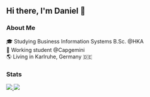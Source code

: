 ## Hi there, I'm Daniel 👋

### About Me
🎓 Studying Business Information Systems B.Sc. @HKA <br>
🏢 Working student @Capgemini <br>
🌎 Living in Karlruhe, Germany 🇩🇪

### Stats

<a href="https://github.com/anuraghazra/github-readme-stats">
  <picture>
    <source
      srcset="https://danielptv-github-readme-stats.vercel.app/api?username=danielptv&theme=github_dark&show_icons=true&count_private=true&hide=contribs" 
      media="(prefers-color-scheme: dark)"
        <source
      srcset="https://danielptv-github-readme-stats.vercel.app/api?username=danielptv&show_icons=true&count_private=true&hide=contribs" 
      media="(prefers-color-scheme: light), (prefers-color-scheme: no-preference)" 
    />
    <img src="https://danielptv-github-readme-stats.vercel.app/api?username=danielptv&show_icons=true&count_private=true&hide=contribs" />
  </picture>
  
  <picture>
    <source
      srcset="https://danielptv-github-readme-stats.vercel.app/api/top-langs/?username=danielptv&theme=github_dark&langs_count=6&layout=compact" 
      media="(prefers-color-scheme: dark)" 
    />
    <source
      srcset="https://danielptv-github-readme-stats.vercel.app/api/top-langs/?username=danielptv&langs_count=6&layout=compact" 
      media="(prefers-color-scheme: light), (prefers-color-scheme: no-preference)" 
    />
    <img src="https://danielptv-github-readme-stats.vercel.app/api/top-langs/?username=danielptv&langs_count=6&layout=compact" />
  </picture>
</a>


<!--
**danielptv/danielptv** is a ✨ _special_ ✨ repository because its `README.md` (this file) appears on your GitHub profile.

Here are some ideas to get you started:

- 🔭 I’m currently working on ...
- 🌱 I’m currently learning ...
- 👯 I’m looking to collaborate on ...
- 🤔 I’m looking for help with ...
- 💬 Ask me about ...
- 📫 How to reach me: ...
- 😄 Pronouns: ...
- ⚡ Fun fact: ...
-->
